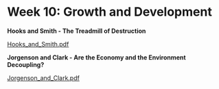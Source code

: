 # Week 10: Growth and Development

**Hooks and Smith - The Treadmill of Destruction**

[Hooks_and_Smith.pdf](./Hooks_and_Smith.pdf)

**Jorgenson and Clark - Are the Economy and the Environment Decoupling?**

[Jorgenson_and_Clark.pdf](./Jorgenson_and_Clark.pdf)